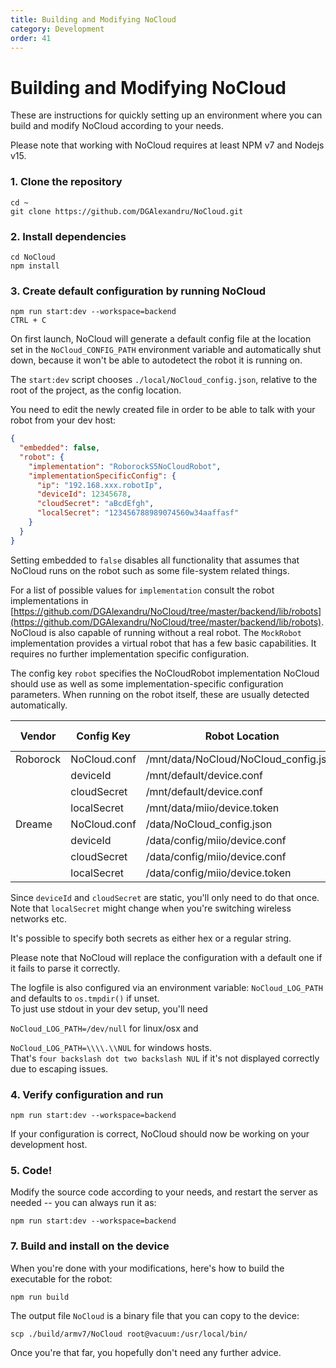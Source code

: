 ```yaml
---
title: Building and Modifying NoCloud
category: Development
order: 41
---
```

# Building and Modifying NoCloud

These are instructions for quickly setting up an environment where you can build
and modify NoCloud according to your needs.

Please note that working with NoCloud requires at least NPM v7 and Nodejs v15.

### 1. Clone the repository

```
cd ~
git clone https://github.com/DGAlexandru/NoCloud.git
```

### 2. Install dependencies

```
cd NoCloud
npm install
```

### 3. Create default configuration by running NoCloud

```
npm run start:dev --workspace=backend
CTRL + C
```

On first launch, NoCloud will generate a default config file at the location set in the `NoCloud_CONFIG_PATH`
environment variable and automatically shut down, because it won't be able to autodetect the robot it is running on.

The `start:dev` script chooses `./local/NoCloud_config.json`, relative to the root of the project, as the config location.

You need to edit the newly created file in order to be able to talk with your robot from your dev host:
```json
{
  "embedded": false,
  "robot": {
    "implementation": "RoborockS5NoCloudRobot",
    "implementationSpecificConfig": {
      "ip": "192.168.xxx.robotIp",
      "deviceId": 12345678,
      "cloudSecret": "aBcdEfgh",
      "localSecret": "123456788989074560w34aaffasf"
    }
  }
}
```

Setting embedded to `false` disables all functionality that assumes that NoCloud runs on the robot such as some file-system related things.

For a list of possible values for `implementation` consult the robot implementations in
[https://github.com/DGAlexandru/NoCloud/tree/master/backend/lib/robots](https://github.com/DGAlexandru/NoCloud/tree/master/backend/lib/robots).
NoCloud is also capable of running without a real robot. The `MockRobot` implementation provides a virtual robot
that has a few basic capabilities. It requires no further implementation specific configuration.

The config key `robot` specifies the NoCloudRobot implementation NoCloud should use as well as some implementation-specific configuration parameters.
When running on the robot itself, these are usually detected automatically.

| Vendor   | Config Key    | Robot Location                          | Robot Key |
|----------|---------------|-----------------------------------------|-----------|
| Roborock | NoCloud.conf | /mnt/data/NoCloud/NoCloud_config.json |           |
|          | deviceId      | /mnt/default/device.conf                | did       |
|          | cloudSecret   | /mnt/default/device.conf                | key       |
|          | localSecret   | /mnt/data/miio/device.token             |           |
| Dreame   | NoCloud.conf | /data/NoCloud_config.json              |           |
|          | deviceId      | /data/config/miio/device.conf           | did       |
|          | cloudSecret   | /data/config/miio/device.conf           | key       |
|          | localSecret   | /data/config/miio/device.token          |           |

Since `deviceId` and `cloudSecret` are static, you'll only need to do that once.
Note that `localSecret` might change when you're switching wireless networks etc.

It's possible to specify both secrets as either hex or a regular string.

Please note that NoCloud will replace the configuration with a default one if it fails to parse it correctly.

The logfile is also configured via an environment variable: `NoCloud_LOG_PATH` and defaults to `os.tmpdir()` if unset. <br/>
To just use stdout in your dev setup, you'll need

`NoCloud_LOG_PATH=/dev/null` for linux/osx and

`NoCloud_LOG_PATH=\\\\.\\NUL` for windows hosts.<br/>
That's `four backslash dot two backslash NUL` if it's not displayed correctly due to escaping issues.

### 4. Verify configuration and run
```
npm run start:dev --workspace=backend
```

If your configuration is correct, NoCloud should now be working on your development host.

### 5. Code!

Modify the source code according to your needs, and restart the server as needed -- you can always run it as:

```
npm run start:dev --workspace=backend
```

### 7. Build and install on the device

When you're done with your modifications, here's how to build the executable for the robot:

```
npm run build
```

The output file `NoCloud` is a binary file that you can copy to the device:

```
scp ./build/armv7/NoCloud root@vacuum:/usr/local/bin/
```

Once you're that far, you hopefully don't need any further advice.
